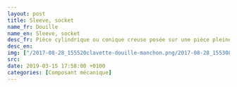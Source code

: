 ```yaml
---
layout: post
title: Sleeve, socket
name_fr: Douille
name_en: Sleeve, socket
desc_fr: Pièce cylindrique ou conique creuse posée sur une pièce pleine.
desc_en: 
img: ["/2017-08-28_155520clavette-douille-manchon.png/2017-08-28_155308depouille-bossage-douille.png"]
src: 
date: 2019-03-15 17:58:00 +0100
categories: [Composant mécanique]
---
```

